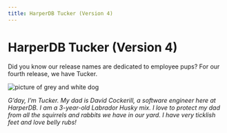 ```yaml
---
title: HarperDB Tucker (Version 4)
---
```


# HarperDB Tucker (Version 4)

Did you know our release names are dedicated to employee pups? For our fourth release, we have Tucker.

![picture of grey and white dog](/img/v4.3/dogs/tucker.png)

_G’day, I’m Tucker. My dad is David Cockerill, a software engineer here at HarperDB. I am a 3-year-old Labrador Husky mix. I love to protect my dad from all the squirrels and rabbits we have in our yard. I have very ticklish feet and love belly rubs!_
